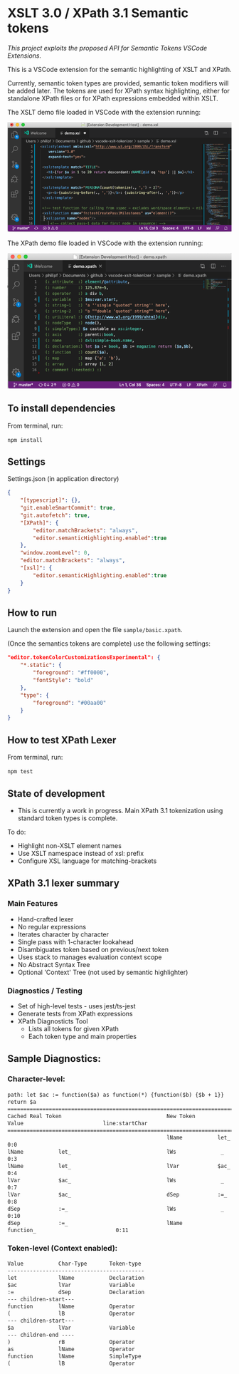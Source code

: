 # XSLT 3.0 / XPath 3.1 Semantic tokens

_This project exploits the proposed API for Semantic Tokens VSCode Extensions._

This is a VSCode extension for the semantic highlighting of XSLT and XPath.

Currently, semantic token types are provided, semantic token modifiers will be added later. The tokens are used for XPath syntax highlighting, either for standalone XPath files or for XPath expressions embedded within XSLT.

The XSLT demo file loaded in VSCode with the extension running:

![Screenshot](xslt-demo.png)

The XPath demo file loaded in VSCode with the extension running:

![Screenshot](xpath-demo.png)

## To install dependencies
From terminal, run:

 ``npm install``

## Settings

Settings.json (in application directory)

```json
{
	"[typescript]": {},
	"git.enableSmartCommit": true,
	"git.autofetch": true,
	"[XPath]": {
		"editor.matchBrackets": "always",
		"editor.semanticHighlighting.enabled":true
	},
	"window.zoomLevel": 0,
	"editor.matchBrackets": "always",
	"[xsl]": {
		"editor.semanticHighlighting.enabled":true
	}
}
```

## How to run

Launch the extension and open the file `sample/basic.xpath`.

(Once the semantics tokens are complete) use the following settings:

```json
"editor.tokenColorCustomizationsExperimental": {
	"*.static": {
		"foreground": "#ff0000",
		"fontStyle": "bold"
	},
	"type": {
		"foreground": "#00aa00"
	}
}
```

## How to test XPath Lexer

From terminal, run:

``npm test``

## State of development

- This is currently a work in progress. Main XPath 3.1 tokenization using standard token types is complete.

To do:
- Highlight non-XSLT element names
- Use XSLT namespace instead of xsl: prefix
- Configure XSL language for matching-brackets

## XPath 3.1 lexer summary

### Main Features
- Hand-crafted lexer
- No regular expressions
- Iterates character by character
- Single pass with 1-character lookahead
- Disambiguates token based on previous/next token
- Uses stack to manages evaluation context scope
- No Abstract Syntax Tree
- Optional 'Context' Tree (not used by semantic highlighter)

### Diagnostics / Testing
- Set of high-level tests - uses jest/ts-jest
- Generate tests from XPath expressions
- XPath Diagnosticts Tool
	- Lists all tokens for given XPath
	- Each token type and main properties

## Sample Diagnostics:

### Character-level:
```
path: let $ac := function($a) as function(*) {function($b) {$b + 1}} return $a
===============================================================================================================
Cached Real Token                                 New Token       Value                         line:startChar
===============================================================================================================
                                                  lName           let_                              0:0
lName           let_                              lWs              _                                0:3
lName           let_                              lVar            $ac_                              0:4
lVar            $ac_                              lWs              _                                0:7
lVar            $ac_                              dSep            :=_                               0:8
dSep            :=_                               lWs              _                                0:10
dSep            :=_                               lName           function_                         0:11
```
### Token-level (Context enabled):

```
Value           Char-Type       Token-type
-------------------------------------------
let             lName           Declaration
$ac             lVar            Variable
:=              dSep            Declaration
--- children-start---
function        lName           Operator
(               lB              Operator
--- children-start---
$a              lVar            Variable
--- children-end ----
)               rB              Operator
as              lName           Operator
function        lName           SimpleType
(               lB              Operator
